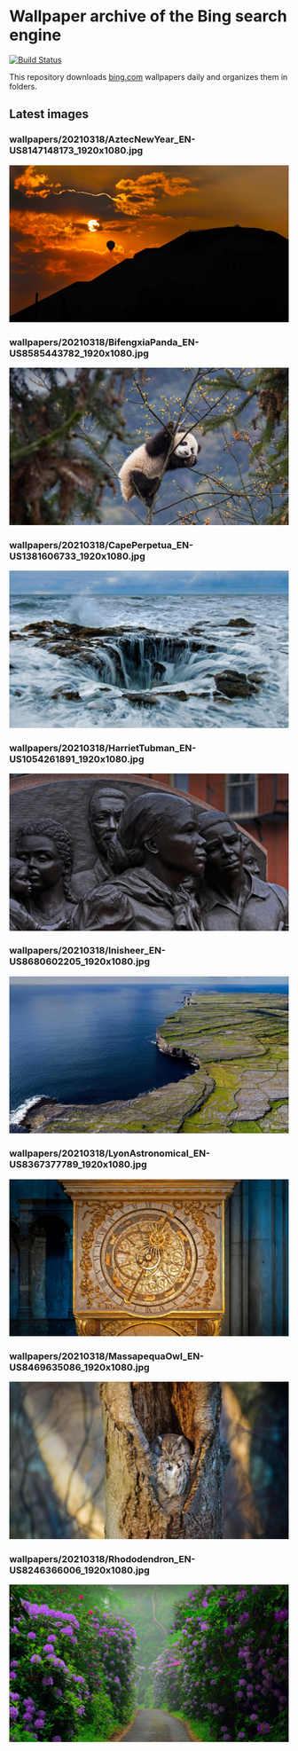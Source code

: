 # Wallpaper archive of the Bing search engine

[![Build Status](https://travis-ci.org/kijart/bing-daily-images-dl.svg?branch=wallpapers)](https://travis-ci.org/kijart/bing-daily-images-dl)

This repository downloads [bing.com](https://www.bing.com) wallpapers daily and organizes them in folders.

## Latest images

<!-- Wallpapers -->

### wallpapers/20210318/AztecNewYear_EN-US8147148173_1920x1080.jpg

![wallpapers/20210318/AztecNewYear_EN-US8147148173_1920x1080.jpg](wallpapers/20210318/AztecNewYear_EN-US8147148173_1920x1080.jpg)

### wallpapers/20210318/BifengxiaPanda_EN-US8585443782_1920x1080.jpg

![wallpapers/20210318/BifengxiaPanda_EN-US8585443782_1920x1080.jpg](wallpapers/20210318/BifengxiaPanda_EN-US8585443782_1920x1080.jpg)

### wallpapers/20210318/CapePerpetua_EN-US1381606733_1920x1080.jpg

![wallpapers/20210318/CapePerpetua_EN-US1381606733_1920x1080.jpg](wallpapers/20210318/CapePerpetua_EN-US1381606733_1920x1080.jpg)

### wallpapers/20210318/HarrietTubman_EN-US1054261891_1920x1080.jpg

![wallpapers/20210318/HarrietTubman_EN-US1054261891_1920x1080.jpg](wallpapers/20210318/HarrietTubman_EN-US1054261891_1920x1080.jpg)

### wallpapers/20210318/Inisheer_EN-US8680602205_1920x1080.jpg

![wallpapers/20210318/Inisheer_EN-US8680602205_1920x1080.jpg](wallpapers/20210318/Inisheer_EN-US8680602205_1920x1080.jpg)

### wallpapers/20210318/LyonAstronomical_EN-US8367377789_1920x1080.jpg

![wallpapers/20210318/LyonAstronomical_EN-US8367377789_1920x1080.jpg](wallpapers/20210318/LyonAstronomical_EN-US8367377789_1920x1080.jpg)

### wallpapers/20210318/MassapequaOwl_EN-US8469635086_1920x1080.jpg

![wallpapers/20210318/MassapequaOwl_EN-US8469635086_1920x1080.jpg](wallpapers/20210318/MassapequaOwl_EN-US8469635086_1920x1080.jpg)

### wallpapers/20210318/Rhododendron_EN-US8246366006_1920x1080.jpg

![wallpapers/20210318/Rhododendron_EN-US8246366006_1920x1080.jpg](wallpapers/20210318/Rhododendron_EN-US8246366006_1920x1080.jpg)

